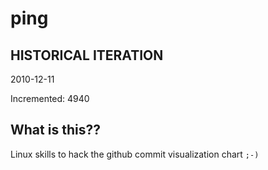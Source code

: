 # ping

## HISTORICAL ITERATION
2010-12-11

Incremented: 4940

## What is this?? 
Linux skills to hack the github commit visualization chart `;-)`
